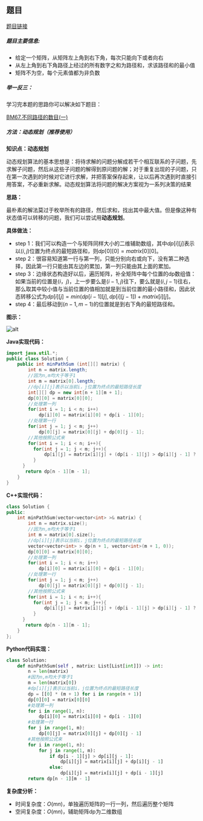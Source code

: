 ## 题目
[题目链接](https://www.nowcoder.com/practice/7d21b6be4c6b429bb92d219341c4f8bb?tpId=196&tqId=1009012&sourceUrl=/exam/oj&channenl=wgithub&fromPut=wgithub)

##### 题目主要信息:
- 给定一个矩阵，从矩阵左上角到右下角，每次只能向下或者向右
- 从左上角到右下角路径上经过的所有数字之和为路径和，求该路径和的最小值
- 矩阵不为空，每个元素值都为非负数

##### 举一反三：

学习完本题的思路你可以解决如下题目：

[BM67.不同路径的数目(一)](https://www.nowcoder.com/practice/166eaff8439d4cd898e3ba933fbc6358?tpId=295&tqId=685)

##### 方法：动态规划（推荐使用）

**知识点：动态规划**

动态规划算法的基本思想是：将待求解的问题分解成若干个相互联系的子问题，先求解子问题，然后从这些子问题的解得到原问题的解；对于重复出现的子问题，只在第一次遇到的时候对它进行求解，并把答案保存起来，让以后再次遇到时直接引用答案，不必重新求解。动态规划算法将问题的解决方案视为一系列决策的结果

**思路：**

最朴素的解法莫过于枚举所有的路径，然后求和，找出其中最大值。但是像这种有状态值可以转移的问题，我们可以尝试用**动态规划**。

**具体做法：**

- step 1：我们可以构造一个与矩阵同样大小的二维辅助数组，其中$dp[i][j]$表示以$(i,j)$位置为终点的最短路径和，则$dp[0][0] = matrix[0][0]$。
- step 2：很容易知道第一行与第一列，只能分别向右或向下，没有第二种选择，因此第一行只能由其左边的累加，第一列只能由其上面的累加。
- step 3：边缘状态构造好以后，遍历矩阵，补全矩阵中每个位置的dp数组值：如果当前的位置是$(i，j)$，上一步要么是$(i-1,j)$往下，要么就是$(i,j-1)$往右，那么取其中较小值与当前位置的值相加就是到当前位置的最小路径和，因此状态转移公式为$dp[i][j] = min(dp[i-1][j], dp[i][j-1]) + matrix[i][j]$。
- step 4：最后移动到$(n-1,m-1)$的位置就是到右下角的最短路径和。

**图示：**

![alt](https://uploadfiles.nowcoder.com/images/20220205/397721558_1644044733286/47BEDBEA9F525B5752D6DB1BE8B0C928)

**Java实现代码：**
```java
import java.util.*;
public class Solution {
    public int minPathSum (int[][] matrix) {
        int n = matrix.length;
        //因为n,m均大于等于1
        int m = matrix[0].length;  
        //dp[i][j]表示以当前i，j位置为终点的最短路径长度
        int[][] dp = new int[n + 1][m + 1];
        dp[0][0] = matrix[0][0];
        //处理第一列
        for(int i = 1; i < n; i++)
            dp[i][0] = matrix[i][0] + dp[i - 1][0];
        //处理第一行
        for(int j = 1; j < m; j++)
            dp[0][j] = matrix[0][j] + dp[0][j - 1];
        //其他按照公式来
        for(int i = 1; i < n; i++){ 
          for(int j = 1; j < m; j++){
              dp[i][j] = matrix[i][j] + (dp[i - 1][j] > dp[i][j - 1] ? dp[i][j - 1] : dp[i - 1][j]);
          }
      }
       return dp[n - 1][m - 1];
    }
}
```
**C++实现代码：**
```cpp
class Solution {
public:
    int minPathSum(vector<vector<int> >& matrix) {
        int n = matrix.size();
        //因为n,m均大于等于1
        int m = matrix[0].size();  
        //dp[i][j]表示以当前i，j位置为终点的最短路径长度
        vector<vector<int> > dp(n + 1, vector<int>(m + 1, 0));
        dp[0][0] = matrix[0][0];
        //处理第一列
        for(int i = 1; i < n; i++)
            dp[i][0] = matrix[i][0] + dp[i - 1][0];
        //处理第一行
        for(int j = 1; j < m; j++)
            dp[0][j] = matrix[0][j] + dp[0][j - 1];
        //其他按照公式来
        for(int i = 1; i < n; i++){ 
          for(int j = 1; j < m; j++){
              dp[i][j] = matrix[i][j] + (dp[i - 1][j] > dp[i][j - 1] ? dp[i][j - 1] : dp[i - 1][j]);
          }
      }
       return dp[n - 1][m - 1];
    }
};
```
**Python代码实现：**
```Python
class Solution:
    def minPathSum(self , matrix: List[List[int]]) -> int:
        n = len(matrix)
        #因为n,m均大于等于1
        m = len(matrix[0])  
        #dp[i][j]表示以当前i，j位置为终点的最短路径长度
        dp = [[0] * (m + 1) for i in range(n + 1)]
        dp[0][0] = matrix[0][0] 
        #处理第一列
        for i in range(1, n): 
            dp[i][0] = matrix[i][0] + dp[i - 1][0]
        #处理第一行
        for j in range(1, m): 
            dp[0][j] = matrix[0][j] + dp[0][j - 1]
        #其他按照公式来
        for i in range(1, n):  
            for j in range(1, m):
                if dp[i - 1][j] > dp[i][j - 1]:
                    dp[i][j] = matrix[i][j] + dp[i][j - 1]
                else:
                    dp[i][j] = matrix[i][j] + dp[i - 1][j]
        return dp[n - 1][m - 1]
```

**复杂度分析：**
- 时间复杂度：$O(mn)$，单独遍历矩阵的一行一列，然后遍历整个矩阵
- 空间复杂度：$O(mn)$，辅助矩阵dp为二维数组